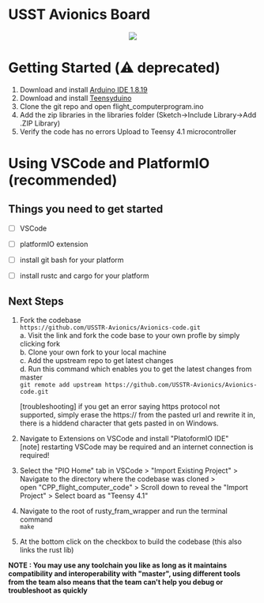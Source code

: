# USST Avionics Board

<center> <img src = https://i.imgur.com/jnRxNR3.png> </img> </center>

# Getting Started (:warning: deprecated)

1) Download and install <a href="https://www.arduino.cc/en/software">Arduino IDE 1.8.19</a>  
2) Download and install <a href="https://www.pjrc.com/teensy/td\_download.html">Teensyduino</a> 
3) Clone the git repo and open flight_computerprogram.ino 
4) Add the zip libraries in the libraries folder (Sketch-\>Include Library-\>Add .ZIP Library) 
5) Verify the code has no errors Upload to Teensy 4.1 microcontroller

# Using VSCode and PlatformIO (recommended)

## Things you need to get started
- [ ] VSCode  
- [ ] platformIO extension  
- [ ] install git bash for your platform  
- [ ] install rustc and cargo for your platform  


## Next Steps

1. Fork the codebase  
    `https://github.com/USSTR-Avionics/Avionics-code.git`  
    a. Visit the link and fork the code base to your own profle by simply clicking fork  
    b. Clone your own fork to your local machine  
    c. Add the upstream repo to get latest changes  
    d. Run this command which enables you to get the latest changes from master  
    `git remote add upstream https://github.com/USSTR-Avionics/Avionics-code.git`  

    [troubleshooting] if you get an error saying https protocol not supported, simply erase the https:// from the pasted url and rewrite it in, there is a 
    hiddend character that gets pasted in on Windows.  

2. Navigate to Extensions on VSCode and install "PlatoformIO IDE"  
    [note] restarting VSCode may be required and an internet connection is required!  

3. Select the "PIO Home" tab in VSCode > "Import Existing Project" > Navigate to the directory where the codebase was cloned >   
    open "CPP_flight_computer_code" > Scroll down to reveal the "Import Project" > Select board as "Teensy 4.1"  

4. Navigate to the root of rusty_fram_wrapper and run the terminal command  
    `make`  

5. At the bottom click on the checkbox to build the codebase (this also links the rust lib)


**NOTE : You may use any toolchain you like as long as it maintains compatibility and interoperability with "master", using different tools from the team also means that the team can't help you debug or troubleshoot as quickly**
